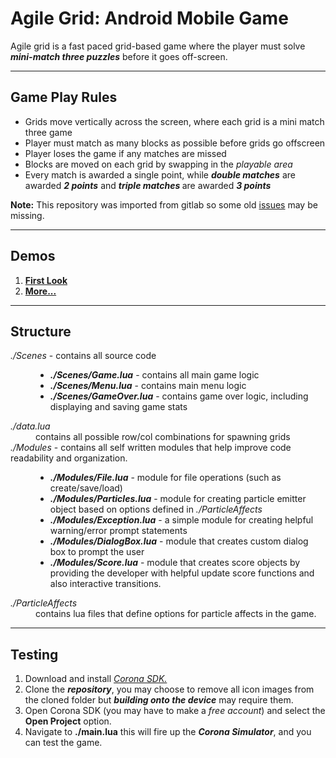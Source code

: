 <h1>Agile Grid: Android Mobile Game</h1>

<p>
Agile grid is a fast paced grid-based game where the player must solve <em><b>mini-match three puzzles</b></em> before it goes off-screen.
</p>

<hr/>

<h2>Game Play Rules</h2>

<ul>
<li>Grids move vertically across the screen, where each grid is a mini match three game</li>
<li>Player must match as many blocks as possible before grids go offscreen</li>
<li>Player loses the game if any matches are missed</li>
<li>Blocks are moved on each grid by swapping in the <em>playable area</em></li>
<li>
Every match is awarded a single point, while <em><b>double matches</b></em> are awarded <em><b>2 points</b></em> and <em><b>triple matches </b></em>are awarded <em><b>3 points</b></em> 
</li>
</ul>

<strong>Note:</strong> This repository was imported from gitlab so some old 
<a href="https://github.com/Karan886/AgileGrid/issues?utf8=✓&q=is%3Aissue+is%3Aall">issues</a> may be missing.</aside>

<hr/>

<h2>Demos</h2>
<ol>
<li><b><a href="https://www.dropbox.com/s/yo4126jejgdkolz/agilegrid_demo.mov?dl=0">First Look</a></b></li>
<li><b><a href="https://drive.google.com/open?id=1bA7Yma0HY3S-YP6SfKyWcErkyl2CyUKt">More...</a></b></li>
</ol>

<hr/>

<h2>Structure</h2>

<dl>  
<dt><em>./Scenes</em> - contains all source code</dt>
<dd>
<ul>
<li><em><b>./Scenes/Game.lua</b></em> - contains all main game logic</li>
<li><em><b>./Scenes/Menu.lua</b></em> - contains main menu logic</li>
<li><em><b>./Scenes/GameOver.lua</b></em> - contains game over logic, including displaying and saving game stats</li>
</ul>
</dd>

<dt><em>./data.lua</em></dt>
<dd>contains all possible row/col combinations for spawning grids</dd>

<dt><em>./Modules</em> - contains all self written modules that help improve code readability and organization.</dt>
<dd>
<ul>
<li><em><b>./Modules/File.lua</b></em> - module for file operations (such as create/save/load)</li>
<li><em><b>./Modules/Particles.lua</b></em> - module for creating particle emitter object based on options defined in <em>./ParticleAffects</em></li>
<li><em><b>./Modules/Exception.lua</b></em> - a simple module for creating helpful warning/error prompt statements</li>
<li><em><b>./Modules/DialogBox.lua</b></em> - module that creates custom dialog box to prompt the user</li>
<li>
<em><b>./Modules/Score.lua</b></em> - module that creates score objects by providing the developer with helpful update score functions and also interactive transitions.
</li>
</ul>
</dd>

<dt><em>./ParticleAffects</em></dt>
<dd>contains lua files that define options for particle affects in the game.</dd>
</dl>

<hr/>

<h2>Testing</h2>
<ol>
<li>Download and install <cite><a href="https://coronalabs.com">Corona SDK.</a></cite></li>
<li>Clone the <em><b>repository</b></em>, you may choose to remove all icon images from the cloned folder but <em><b>building onto the device</b></em> may require them.</li>
<li>
Open Corona SDK (you may have to make a <em>free account</em>) and select the <strong>Open Project</strong> option.
</li>
<li>Navigate to <strong>./main.lua</strong> this will fire up the <em><b>Corona Simulator</b></em>, and you can test the game.</li>
</ol>

